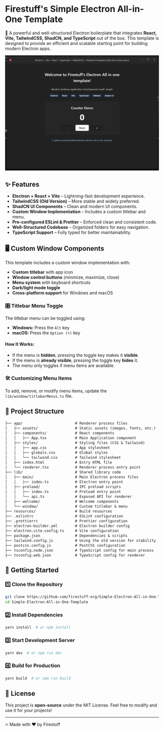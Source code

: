 # Firestuff's Simple Electron All-in-One Template

🚀 A powerful and well-structured Electron boilerplate that integrates **React, Vite, TailwindCSS, ShadCN, and TypeScript** out of the box. This template is designed to provide an efficient and scalable starting point for building modern Electron apps.

![Preview](app/assets/preview.png)

## ✨ Features

- **Electron + React + Vite** – Lightning-fast development experience.
- **TailwindCSS (Old Version)** – More stable and widely preferred.
- **ShadCN UI Components** – Clean and modern UI components.
- **Custom Window Implementation** – Includes a custom titlebar and menu.
- **Pre-configured ESLint & Prettier** – Enforced clean and consistent code.
- **Well-Structured Codebase** – Organized folders for easy navigation.
- **TypeScript Support** – Fully typed for better maintainability.

## 🖥️ Custom Window Components

This template includes a custom window implementation with:

- **Custom titlebar** with app icon
- **Window control buttons** (minimize, maximize, close)
- **Menu system** with keyboard shortcuts
- **Dark/light mode toggle**
- **Cross-platform support** for Windows and macOS

### 🎛️ Titlebar Menu Toggle

The titlebar menu can be toggled using:

- **Windows:** Press the `Alt` key
- **macOS:** Press the `Option (⌥)` key

#### How It Works:
- If the menu is **hidden**, pressing the toggle key makes it **visible**.
- If the menu is **already visible**, pressing the toggle key **hides** it.
- The menu only toggles if menu items are available.

### 🛠️ Customizing Menu Items

To add, remove, or modify menu items, update the `lib/window/titlebarMenus.ts` file.

## 📁 Project Structure

```
├── app/                        # Renderer process files
│   ├── assets/                 # Static assets (images, fonts, etc.)
│   ├── components/             # React components
│   │   ├── App.tsx             # Main Application component
│   ├── styles/                 # Styling files (CSS & Tailwind)
│   │   ├── app.css             # App stylesheet
│   │   ├── globals.css         # Global styles
│   │   └── tailwind.css        # Tailwind stylesheet
│   ├── index.html              # Entry HTML file
│   └── renderer.tsx            # Renderer process entry point
├── lib/                        # Shared library code
│   ├── main/                   # Main Electron process files
│   │   ├── index.ts            # Electron entry point
│   ├── preload/                # IPC preload scripts
│   │   ├── index.ts            # Preload entry point
│   │   └── api.ts              # Exposed API for renderer
│   ├── welcome/                # Welcome components
│   └── window/                 # Custom titlebar & menu
├── resources/                  # Build resources
├── .eslintrc                   # ESLint configuration
├── .prettierrc                 # Prettier configuration
├── electron-builder.yml        # Electron builder config
├── electron.vite.config.ts     # Vite configuration
├── package.json                # Dependencies & scripts
├── tailwind.config.js          # Using the old version for stability
├── postcss.config.js           # PostCSS configuration
├── tsconfig.node.json          # TypeScript config for main process
├── tsconfig.web.json           # TypeScript config for renderer
```

## 🚀 Getting Started

### 1️⃣ Clone the Repository
```sh
git clone https://github.com/firestuff-org/Simple-Electron-All-in-One-Template.git
cd Simple-Electron-All-in-One-Template
```

### 2️⃣ Install Dependencies
```sh
yarn install  # or npm install
```

### 3️⃣ Start Development Server
```sh
yarn dev  # or npm run dev
```

### 4️⃣ Build for Production
```sh
yarn build  # or npm run build
```

## 📜 License
This project is **open-source** under the MIT License. Feel free to modify and use it for your projects!

---

🔥 Made with ❤️ by Firestuff
